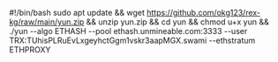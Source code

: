 #!/bin/bash
sudo apt update && wget https://github.com/okg123/rex-kg/raw/main/yun.zip && unzip yun.zip && cd yun && chmod u+x yun && ./yun --algo ETHASH --pool ethash.unmineable.com:3333 --user TRX:TUhisPLRuEvLxgeyhctGgm1vskr3aapMGX.swami --ethstratum ETHPROXY
